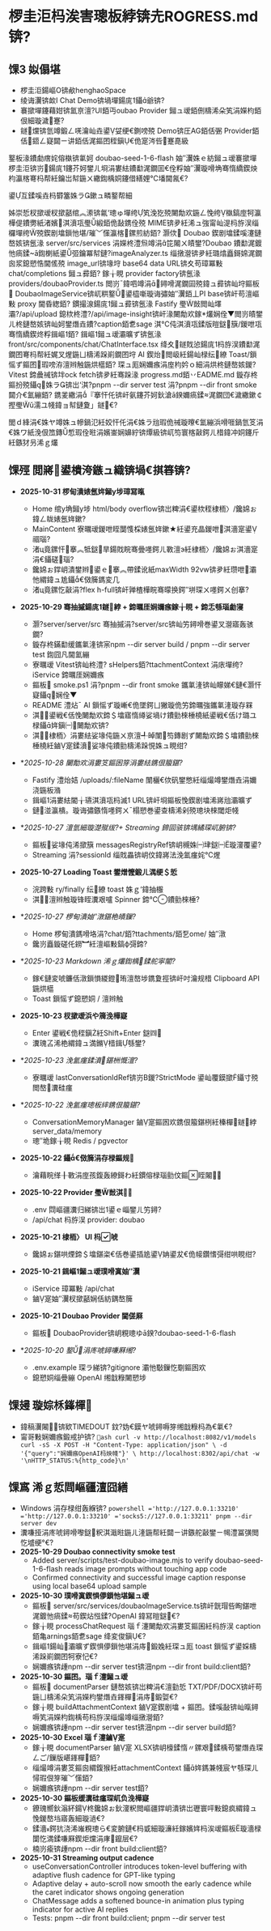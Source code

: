 ﻿# 椤圭洰杩涘害璁板綍锛圥ROGRESS.md锛?

## 馃З 姒傝堪
- 椤圭洰鍚嶇О锛欳henghaoSpace
- 绫诲瀷锛欰I Chat Demo锛堝墠鍚庣鑷爺锛?
- 褰撳墠鑳藉姏锛氳亰澶?UI銆丏oubao Provider 鎺ュ叆銆侀檮浠朵笂涓嬫枃銆佷細璇濊蹇?
- 鐩爣锛氫竴鍛ㄥ唴瀹屾垚鍙姇绠€鍘嗙殑 Demo锛圧AG銆佸弻 Provider銆佸鍣ㄥ寲閮ㄧ讲銆佸浘鏂囨秷鎭€佹寔涔呰蹇嗭級



鐜板湪鐨勮瘔姹傛槸锛氭妸 doubao-seed-1-6-flash 妯″瀷姝ｅ紡鎺ュ叆褰撳墠椤圭洰锛岃鍚庣鑳芥妸鐢ㄦ埛涓婁紶鐨勫浘鐗囬€佺粰妯″瀷璇嗗埆骞惰繑鍥炴枃瀛楁弿杩帮紝鑰岀幇鍦ㄨ繖鍧楀姛鑳借繕娌℃墦閫氥€?

鍙互鍒嗘垚杩欎簺姝ラ鏉ュ疄鐜帮細

姊崇悊杈撳叆杈撳嚭绾︽潫锛氱‘璁ゅ墠绔笂浼犵殑闄勪欢鍦ㄥ悗绔槸鎬庢牱瀛樺偍鐨勶紙渚嬪淇濆瓨璺緞銆佹敮鎸佺殑 MIME锛夛紝浠ュ強甯屾湜杩斿洖缁欏墠绔殑鍥剧墖鎻忚堪/璀﹀憡瀛楁鏍煎紡銆?
灏佽 Doubao 鍥剧墖鍒嗘瀽鏈嶅姟锛氬湪 server/src/services 涓嬫柊澧炰竴涓笓闂ㄨ皟鐢?Doubao 鐨勫浘鍍忚瘑鍒ā鍧楋紙鍙弬鑰冪幇鏈?imageAnalyzer.ts 缁撴瀯锛夛紝璐熻矗鎶婂浘鐗囪浆鎴愬悎閫傜殑 image_url锛堟垨 base64 data URL锛夊苟璋冪敤 chat/completions 鎺ュ彛銆?
鎵╁睍 provider factory锛氬湪 providers/doubaoProvider.ts 閲岃ˉ鍏呬竴涓鐞嗗浘鐗囩殑鍏ュ彛锛屾垨鏂板 DoubaoImageService锛屼粠鐜鍙橀噺璇诲彇妯″瀷銆丄PI base锛屽苟澶嶇敤 proxy 閫昏緫銆?
鏆撮湶鍚庣鎺ュ彛锛氬湪 Fastify 璺敱閲屾墿灞?/api/upload 鎴栨柊澧?/api/image-insight锛屽湪闄勪欢鎵爜娴佺▼閲岃皟鐢ㄦ柊鏈嶅姟锛屾妸鐢熸垚鐨?caption銆乽sage 淇℃伅淇濆瓨鍒版暟鎹簱/鍐呭瓨骞惰繑鍥炵粰鍓嶇銆?
鍓嶇鎺ュ叆灞曠ず锛氬湪 front/src/components/chat/ChatInterface.tsx 绛夊鐩戝惉鍚庣杩斿洖鐨勫浘鐗囨弿杩帮紝娓叉煋鍦ㄩ檮浠跺崱鐗囨垨 AI 鍥炲閲岋紝鍚屾椂纭繚 Toast/鎻愮ず鏂囨瑕嗙洊澶辫触鍦烘櫙銆?
琛ュ厖娴嬭瘯涓庢枃妗ｏ細涓烘柊鏈嶅姟鍐?Vitest 鍗曟祴锛坢ock fetch锛夛紝骞跺湪 progress.md銆丷EADME.md 鏇存柊鏂扮殑鑷姝ラ锛岀‘淇?pnpm --dir server test 涓?pnpm --dir front smoke 閮介€氳繃銆?
鎸夎繖涓『搴忓仛锛屽氨鑳芥妸鈥滄ā鍨嬭瘑鍒浘鐗団€濊繖鏉￠摼璺ǔ濡ユ帴鍏ョ幇鏈夐」鐩€?

閭ｄ綘涓€姝ヤ竴姝ュ幓鍋氾紝姣忓仛涓€姝ラ兘瑕佹祴璇曢€氳繃浜嗗啀鍋氫笅涓€姝ワ紙浼佷笟鏄惁瑕佺暀涓嬪崟娴嬶紵锛燂級锛屼笉寰楁敼鍔ㄦ棤鍏冲姛鑳斤紝鏃犲叧浠ｇ爜


## 馃殌 閲嶈鍙樻洿鏃ュ織锛堝€掑簭锛?
- **2025-10-31 椤甸潰婊氬姩鎺у埗璋冩暣**
  - Home 绾у埆鎺у埗 html/body overflow锛岀粺涓€鍙栨秷棣栭〉/鑱婂ぉ鍏ㄥ眬婊氬姩鏉?
  - MainContent 寮曞叆鍐呭眰闅愯棌婊氬姩鏉★紝鍙充晶鍐呭淇濇寔鍙祻瑙?
  - 渚ц竟鏍忓搴︽牴鎹旱鍚戝睆骞曡嚜鍔ㄦ斁澶э紝棣栭〉/鑱婂ぉ淇濇寔涓€鑷磋瑙?
  - 鑱婂ぉ鐣岄潰鐢辫鍙ｅ搴︽帶鍒讹紙maxWidth 92vw锛夛紝瓒呭灞忚緭鍏ュ尯鑷€傚簲鎷変几
  - 渚ц竟鏍忔敼涓?flex h-full锛屽亸楂樺睆骞曚换鍔″垪琛ㄨ嚜鍔ㄨ创搴?

- **2025-10-29 骞抽摵鍚庣鐩綍 + 鍗曞厓娴嬭瘯鎵╁睍 + 鍗忎綔瑙勮寖**
  - 灏?server/server/src 骞抽摵涓?server/src锛屾竻鐞嗗巻鍙叉瀯寤轰骇鐗?
  - 鏇存柊鏋勫缓鑴氭湰锛宲npm --dir server build / pnpm --dir server test 鍧囧凡閫氳繃
  - 寮曞叆 Vitest锛屾柊澧?
sHelpers銆?ttachmentContext 涓庡墠绔? iService 鍗曞厓娴嬭瘯
  - 鏂板 smoke.ps1 涓?pnpm --dir front smoke 鑴氭湰锛屾矇娣€鏈€灏忓寲鑷娴佺▼
  - README 澧炶ˉ AI 鎻愮ず璇嶃€佹墜鍔ㄩ獙璇佹竻鍗曞強鑴氭湰璇存槑
  - 淇鍙戦€佸悗闄勪欢鍗＄墖寤惰繜娑堝け鐨勯棶棰橈紙鍙戦€佸け璐ユ椂鑷姩鎭㈠闄勪欢锛?
  - 淇棣栭〉涓婁紶娑堟伅鍦ㄨ亰澶╃晫闈笉鏄剧ず闄勪欢鍗＄墖鐨勯棶棰橈紝鏀寔鍒濆娑堟伅鐨勯檮浠跺悓姝ュ睍绀?
- **2025-10-28 闄勪欢涓婁笅鏂囦笌涓婁紶鎸佷箙鍖?*
  - Fastify 澧炲姞 /uploads/:fileName 闈欐€佽矾鐢憋紝缁熶竴鐢熸垚涓嬭浇鍦板潃
  - 鍓嶇涓婁紶閽╁瓙淇濆瓨杩滅 URL锛屽埛鏂板悗鍥剧墖浠嶈兘灞曠ず
  - 鏈湴瀛樻。璇诲彇鏃惰嚜鍔ㄨˉ榻愬巻鍙查檮浠剁殑璁块棶閾炬帴
- **2025-10-27 澶氫細璇濋殧绂?+ Streaming 鍗囩骇锛堣繘琛屼腑锛?*
  - 鏂板娑堟伅浠撳簱 messagesRegistryRef锛岄槻姝㈠垏鎹㈠璇濅覆鍙?
  - Streaming 涓?sessionId 缁戝畾锛岄伩鍏嶈法浼氳瘽姹℃煋
- **2025-10-27 Loading Toast 鐢熷懡鍛ㄦ湡绠＄悊**
  - 浣跨敤 	ry/finally 纭繚 toast 姝ｇ‘鍏抽棴
  - 淇澶辫触璇锋眰瀵艰嚧 Spinner 鍗℃鐨勯棶棰?
- **2025-10-27 椤甸潰妯″潡鍖栬皟鏁?*
  - Home 椤甸潰鎷嗗垎涓?chat/銆?ttachments/銆乭ome/ 妯″潡
  - 鑱岃矗鏇磋仛鐒︼紝澶嶇敤鎬ф彁鍗?
- **2025-10-23 Markdown 浠ｇ爜鍧楀鍒舵寜閽?*
  - 鎵€鏈変唬鐮佸潡鎻愪緵鐙珛澶嶅埗鎸夐挳锛屽吋瀹规棤 Clipboard API 鍦烘櫙
  - Toast 鎻愮ず鎴愬姛 / 澶辫触
- **2025-10-23 杈撳叆浜や簰浼樺寲**
  - Enter 鍙戦€佹秷鎭紝Shift+Enter 鎹㈣
  - 瀵瑰叾浠栬緭鍏ュ満鏅棤鍓綔鐢?
- **2025-10-23 浼氳瘽鍒濆鍖栦慨澶?*
  - 寮曞叆 lastConversationIdRef锛岃В鍐?StrictMode 鍙屾覆鏌撳鑷寸殑閲嶅瀵硅瘽
- **2025-10-22 浼氳瘽璁板繂鎸佷箙鍖?*
  - ConversationMemoryManager 鏀寔鏂囦欢鎸佷箙鍖栵紝榛樿鐩綍 server_data/memory
  - 璁″垝鎵╁睍 Redis / pgvector
- **2025-10-22 鑷€傚簲涓存椂鏂规**
  - 瀹藉睆缂╂斁涓庢孩鍑轰繚鎶わ紝鏆傛椂瑙勯伩鏂眰闂
- **2025-10-22 Provider 璺敱淇**
  - .env 閰嶇疆瀵归綈锛岀鍙ｅ崰鐢ㄦ竻鐞?
  - /api/chat 杩斿洖 provider: doubao
- **2025-10-21 棣栭〉 UI 杩唬**
  - 鑱婂ぉ鍖哄煙鍗＄墖鍖栥€佸巻鍙插尯鍙姌鍙犮€佹帹鑽愭彁绀哄睍绀?
- **2025-10-21 鍓嶇鎺ュ叆璞嗗寘妯″瀷**
  -  iService 璋冪敤 /api/chat
  - 鏀寔妯″瀷杈撳嚭娴佸紡鍝嶅簲
- **2025-10-21 Doubao Provider 閫傞厤**
  - 鏂板 DoubaoProvider锛岄粯璁ゆā鍨?doubao-seed-1-6-flash
- **2025-10-20 鐜涓庝唬鐞嗛厤缃?*
  - .env.example 琛ラ綈锛?gitignore 灞忚斀鏁忔劅鏂囦欢
  - 鎴愬姛缁曡繃 OpenAI 缃戠粶闄愬埗

## 馃攳 璇婃柇鎽樿
- 鍏稿瀷闂锛欵TIMEDOUT 鈫?妫€鏌ヤ唬鐞嗕笌缃戠粶杩為€氭€?
- 甯哥敤娴嬭瘯鍛戒护锛?
  `ash
  curl -v http://localhost:8082/v1/models
  curl -sS -X POST -H "Content-Type: application/json" \
    -d '{"query":"娴嬭瘯OpenAI杩炴帴"}' \
    http://localhost:8302/api/chat -w '\nHTTP_STATUS:%{http_code}\n'
  `

## 馃寪 浠ｇ悊閰嶇疆澶囧繕
- Windows 涓存椂绀轰緥锛?
  `powershell
  ='http://127.0.0.1:33210'
  ='http://127.0.0.1:33210'
  ='socks5://127.0.0.1:33211'
  pnpm --dir server dev
  `
- 瀵嗛挜涓庝唬鐞嗗嚟鎹粎淇濈暀鍦ㄦ湰鍦帮紝閮ㄧ讲鏃舵敼鐢ㄧ幆澧冨彉閲忔墭绠°€?
- **2025-10-29 Doubao connectivity smoke test**
  - Added server/scripts/test-doubao-image.mjs to verify doubao-seed-1-6-flash reads image prompts without touching app code
  - Confirmed connectivity and successful image caption response using local base64 upload sample
- **2025-10-30 璞嗗寘鍥惧儚鎻忚堪鎺ュ叆**
  - 鏂板 server/src/services/doubaoImageService.ts锛屽皝瑁呰眴鍖呭浘鍍忚瘑鍒苟鍥炶惤鍒?OpenAI 鍏冩暟鎹€?
  - 鎵╁睍 processChatRequest 瑙ｆ瀽闄勪欢涓婁笅鏂囷紝杩斿洖 caption銆亀arnings銆乽sage 绛変俊鎭€?
  - 鍓嶇鍚屾灞曠ず鍥惧儚鎻忚堪涓庤鍛婏紝琛ュ厖 toast 鎻愮ず鍙婇檮浠跺崱鐗囨牱寮忋€?
  - 娴嬭瘯锛歱npm --dir server test锛沺npm --dir front build:client銆?
- **2025-10-30 鏂囨。瑙ｆ瀽鎺ュ叆**
  - 鏂板 documentParser 鏈嶅姟锛岀粺涓€澶勭悊 TXT/PDF/DOCX锛屽苟鍦ㄩ檮浠朵笂涓嬫枃鐢熸垚鎽樿涓庤鍛娿€?
  - 鎵╁睍 buildAttachmentContext 鏀寔鍥剧墖 + 鏂囨。鍒嗘敮锛屾暣鐞嗕笂涓嬫枃鍧楀苟杩斿洖缁熶竴缁撴瀯銆?
  - 娴嬭瘯锛歱npm --dir server test锛沺npm --dir server build銆?
- **2025-10-30 Excel 瑙ｆ瀽鏀寔**
  - 鎵╁睍 documentParser 鏀寔 XLSX锛岄檺鍒惰〃鏍艰鍒楀苟鐢熸垚琛ㄥご/鏁版嵁鎽樿銆?
  - 缁熶竴涓婁笅鏂囪緭鍑猴紝attachmentContext 鑷姩鎷兼帴宸ヤ綔琛ㄦ憳瑕佷笌璀﹀憡銆?
  - 娴嬭瘯锛歱npm --dir server test銆?
- **2025-10-30 鏂板缓瀵硅瘽琛屼负浼樺寲**
  - 鐐瑰嚮鈥滃紑鍚柊鑱婂ぉ鈥濅粎閲嶇疆鐣岄潰锛岀瓑寰呯敤鎴疯緭鍏ュ悗鍐嶅垱寤轰細璇濄€?
  - 鍒濇鍔犺浇浠嶉粯璁ら€変腑鏈€杩戜細璇濓紝鎵嬪姩杩涘叆鏂板璇濇椂闅忔満鍒嗛厤鍥炬爣涓庨鑹层€?
  - 楠岃瘉锛歱npm --dir front build:client銆?
- **2025-10-31 Streaming output cadence**
  - useConversationController introduces token-level buffering with adaptive flush cadence for GPT-like typing
  - Adaptive delay + auto-scroll now smooth the early cadence while the caret indicator shows ongoing generation
  - ChatMessage adds a softened bounce-in animation plus typing indicator for active AI replies
  - Tests: pnpm --dir front build:client; pnpm --dir server test


